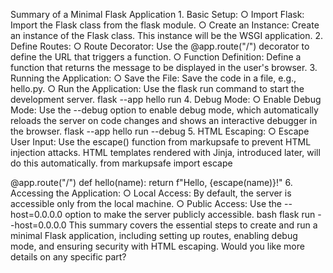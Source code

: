 Summary of a Minimal Flask Application
	1. Basic Setup:
		○ Import Flask: Import the Flask class from the flask module.
		○ Create an Instance: Create an instance of the Flask class. This instance will be the WSGI application.
	2. Define Routes:
		○ Route Decorator: Use the @app.route("/") decorator to define the URL that triggers a function.
		○ Function Definition: Define a function that returns the message to be displayed in the user's browser.
	3. Running the Application:
		○ Save the File: Save the code in a file, e.g., hello.py.
		○ Run the Application: Use the flask run command to start the development server.
 flask --app hello run
	4. Debug Mode:
		○ Enable Debug Mode: Use the --debug option to enable debug mode, which automatically reloads the server on code changes and shows an interactive debugger in the browser.
 flask --app hello run --debug
	5. HTML Escaping:
		○ Escape User Input: Use the escape() function from markupsafe to prevent HTML injection attacks.
		 HTML templates rendered with Jinja, introduced later, will do this automatically.
 from markupsafe import escape

@app.route("/<name>")
 def hello(name):
     return f"Hello, {escape(name)}!"
	6. Accessing the Application:
		○ Local Access: By default, the server is accessible only from the local machine.
		○ Public Access: Use the --host=0.0.0.0 option to make the server publicly accessible. bash flask run --host=0.0.0.0 
This summary covers the essential steps to create and run a minimal Flask application, including setting up routes, enabling debug mode, and ensuring security with HTML escaping. Would you like more details on any specific part?

